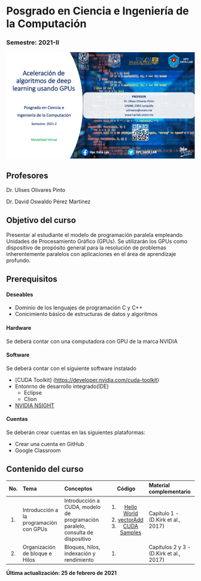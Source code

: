 # Posgrado en Ciencia e Ingeniería de la Computación 

###  Semestre: 2021-II
![alt text](figs/logo.png)


## Profesores
 Dr. Ulises Olivares Pinto
 
 Dr. David Oswaldo Pérez Martínez

## Objetivo del curso
Presentar al estudiante el modelo de programación paralela empleando Unidades de
Procesamiento Gráfico (GPUs). Se utilizarán los GPUs como dispositivo de propósito
general para la resolución de problemas inherentemente paralelos con aplicaciones en el área de aprendizaje profundo.


## Prerequisitos
#### Deseables
+ Dominio de los lenguajes de programación C y C++ 
+ Conicimiento básico de estructuras de datos y algoritmos

#### Hardware
Se deberá contar con una computadora con GPU de la marca NVIDIA


#### Software
Se deberá contar con el siguiente software instalado 

  + [CUDA Toolkit] (https://developer.nvidia.com/cuda-toolkit)
  + Entonrno de desarrollo integrado(IDE)
    - Eclipse
    - Clion
  + [NVIDIA NSIGHT](https://developer.nvidia.com/nsight-visual-studio-edition)
    

#### Cuentas
Se deberán crear cuentas en las siguientes plataformas:
  + Crear una cuenta en GitHub
  + Google Classroom
  
## Contenido del curso
| No.        | Tema           | Conceptos |Código  |  Material complementario|
| :-------------: |:-------------| :-------------|:-----:| :-----|
| 1.              |Introducción a la programación con GPUs          | Introducción a CUDA, modelo de programación paralelo, consulta de dispositivo |   <ol><li>[Hello World](code/1.hello.cu)</li> <li>[vectorAdd](code/2.vectorAdd.cu)</li> <li>[CUDA Samples](https://github.com/NVIDIA/cuda-samples)</li></ol>    |  Capítulo 1 - (D.Kirk et al., 2017)
| 2.              |Organización de bloque e Hilos     | Bloques,  hilos, indexación y rendimiento |   <ol><li></li></ol>    |  Capítulos 2 y 3 - (D.Kirk et al., 2017)


**Última actualización: 25 de febrero de 2021**
